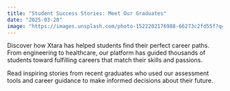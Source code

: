 ```yaml
---
title: "Student Success Stories: Meet Our Graduates"
date: "2025-03-20"
image: "https://images.unsplash.com/photo-1522202176988-66273c2fd55f?q=80&w=2071&auto=format&fit=crop&ixlib=rb-4.1.0&ixid=M3wxMjA3fDB8MHxwaG90by1wYWdlfHx8fGVufDB8fHx8fA%3D%3D"
---
```


Discover how Xtara has helped students find their perfect career paths. From engineering to healthcare, our platform has guided thousands of students toward fulfilling careers that match their skills and passions.

Read inspiring stories from recent graduates who used our assessment tools and career guidance to make informed decisions about their future.

